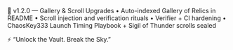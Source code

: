 🌌 v1.2.0 — Gallery & Scroll Upgrades
	• Auto-indexed Gallery of Relics in README
	• Scroll injection and verification rituals
	• Verifier + CI hardening
	• ChaosKey333 Launch Timing Playbook + Sigil of Thunder scrolls sealed

⚡ “Unlock the Vault. Break the Sky.”